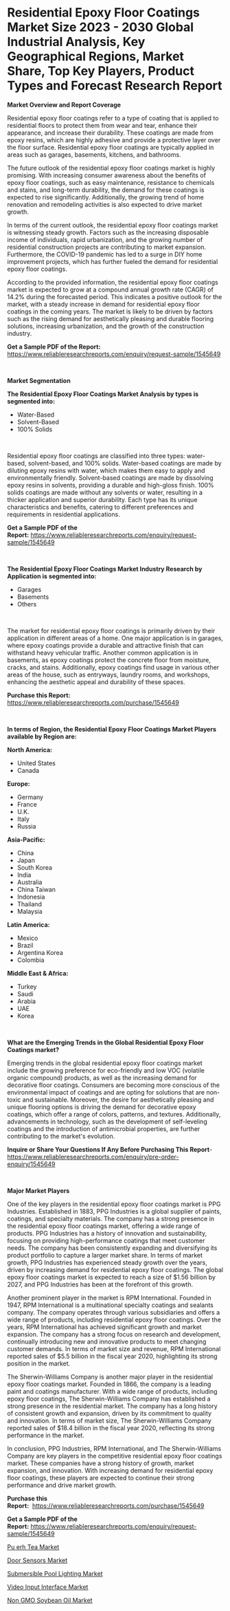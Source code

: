 <p><h1>Residential Epoxy Floor Coatings Market Size 2023 - 2030 Global Industrial Analysis, Key Geographical Regions, Market Share, Top Key Players, Product Types and Forecast Research Report</h1></p><p><strong>Market Overview and Report Coverage</strong></p>
<p><p>Residential epoxy floor coatings refer to a type of coating that is applied to residential floors to protect them from wear and tear, enhance their appearance, and increase their durability. These coatings are made from epoxy resins, which are highly adhesive and provide a protective layer over the floor surface. Residential epoxy floor coatings are typically applied in areas such as garages, basements, kitchens, and bathrooms.</p><p>The future outlook of the residential epoxy floor coatings market is highly promising. With increasing consumer awareness about the benefits of epoxy floor coatings, such as easy maintenance, resistance to chemicals and stains, and long-term durability, the demand for these coatings is expected to rise significantly. Additionally, the growing trend of home renovation and remodeling activities is also expected to drive market growth.</p><p>In terms of the current outlook, the residential epoxy floor coatings market is witnessing steady growth. Factors such as the increasing disposable income of individuals, rapid urbanization, and the growing number of residential construction projects are contributing to market expansion. Furthermore, the COVID-19 pandemic has led to a surge in DIY home improvement projects, which has further fueled the demand for residential epoxy floor coatings.</p><p>According to the provided information, the residential epoxy floor coatings market is expected to grow at a compound annual growth rate (CAGR) of 14.2% during the forecasted period. This indicates a positive outlook for the market, with a steady increase in demand for residential epoxy floor coatings in the coming years. The market is likely to be driven by factors such as the rising demand for aesthetically pleasing and durable flooring solutions, increasing urbanization, and the growth of the construction industry.</p></p>
<p><strong>Get a Sample PDF of the Report:</strong> <a href="https://www.reliableresearchreports.com/enquiry/request-sample/1545649">https://www.reliableresearchreports.com/enquiry/request-sample/1545649</a></p>
<p>&nbsp;</p>
<p><strong>Market Segmentation</strong></p>
<p><strong>The Residential Epoxy Floor Coatings Market Analysis by types is segmented into:</strong></p>
<p><ul><li>Water-Based</li><li>Solvent-Based</li><li>100% Solids</li></ul></p>
<p>&nbsp;</p>
<p><p>Residential epoxy floor coatings are classified into three types: water-based, solvent-based, and 100% solids. Water-based coatings are made by diluting epoxy resins with water, which makes them easy to apply and environmentally friendly. Solvent-based coatings are made by dissolving epoxy resins in solvents, providing a durable and high-gloss finish. 100% solids coatings are made without any solvents or water, resulting in a thicker application and superior durability. Each type has its unique characteristics and benefits, catering to different preferences and requirements in residential applications.</p></p>
<p><strong>Get a Sample PDF of the Report:</strong>&nbsp;<a href="https://www.reliableresearchreports.com/enquiry/request-sample/1545649">https://www.reliableresearchreports.com/enquiry/request-sample/1545649</a></p>
<p>&nbsp;</p>
<p><strong>The Residential Epoxy Floor Coatings Market Industry Research by Application is segmented into:</strong></p>
<p><ul><li>Garages</li><li>Basements</li><li>Others</li></ul></p>
<p>&nbsp;</p>
<p><p>The market for residential epoxy floor coatings is primarily driven by their application in different areas of a home. One major application is in garages, where epoxy coatings provide a durable and attractive finish that can withstand heavy vehicular traffic. Another common application is in basements, as epoxy coatings protect the concrete floor from moisture, cracks, and stains. Additionally, epoxy coatings find usage in various other areas of the house, such as entryways, laundry rooms, and workshops, enhancing the aesthetic appeal and durability of these spaces.</p></p>
<p><strong>Purchase this Report:</strong>&nbsp; <a href="https://www.reliableresearchreports.com/purchase/1545649">https://www.reliableresearchreports.com/purchase/1545649</a></p>
<p>&nbsp;</p>
<p><strong>In terms of Region, the Residential Epoxy Floor Coatings Market Players available by Region are:</strong></p>
<p>
    <p> <strong> North America: </strong>
        <ul>
            <li>United States</li>
            <li>Canada</li>
        </ul>
        </p> 
    <p> <strong> Europe: </strong>
        <ul>
            <li>Germany</li>
            <li>France</li>
            <li>U.K.</li>
            <li>Italy</li>
            <li>Russia</li>
        </ul>
        </p> 
    <p> <strong> Asia-Pacific: </strong>
        <ul>
            <li>China</li>
            <li>Japan</li>
            <li>South Korea</li>
            <li>India</li>
            <li>Australia</li>
            <li>China Taiwan</li>
            <li>Indonesia</li>
            <li>Thailand</li>
            <li>Malaysia</li>
        </ul>
        </p> 
    <p> <strong> Latin America: </strong>
        <ul>
            <li>Mexico</li>
            <li>Brazil</li>
            <li>Argentina Korea</li>
            <li>Colombia</li>
        </ul>
        </p> 
    <p> <strong> Middle East & Africa: </strong>
        <ul>
            <li>Turkey</li>
            <li>Saudi</li>
            <li>Arabia</li>
            <li>UAE</li>
            <li>Korea</li>
        </ul>
    </p>
    </p>
<p>&nbsp;</p>
<p><strong>What are the Emerging Trends in the Global Residential Epoxy Floor Coatings market?</strong></p>
<p><p>Emerging trends in the global residential epoxy floor coatings market include the growing preference for eco-friendly and low VOC (volatile organic compound) products, as well as the increasing demand for decorative floor coatings. Consumers are becoming more conscious of the environmental impact of coatings and are opting for solutions that are non-toxic and sustainable. Moreover, the desire for aesthetically pleasing and unique flooring options is driving the demand for decorative epoxy coatings, which offer a range of colors, patterns, and textures. Additionally, advancements in technology, such as the development of self-leveling coatings and the introduction of antimicrobial properties, are further contributing to the market's evolution.</p></p>
<p><strong>Inquire or Share Your Questions If Any Before Purchasing This Report</strong>- <a href="https://www.reliableresearchreports.com/enquiry/pre-order-enquiry/1545649">https://www.reliableresearchreports.com/enquiry/pre-order-enquiry/1545649</a></p>
<p>&nbsp;</p>
<p><strong>Major Market Players</strong></p>
<p><p>One of the key players in the residential epoxy floor coatings market is PPG Industries. Established in 1883, PPG Industries is a global supplier of paints, coatings, and specialty materials. The company has a strong presence in the residential epoxy floor coatings market, offering a wide range of products. PPG Industries has a history of innovation and sustainability, focusing on providing high-performance coatings that meet customer needs. The company has been consistently expanding and diversifying its product portfolio to capture a larger market share. In terms of market growth, PPG Industries has experienced steady growth over the years, driven by increasing demand for residential epoxy floor coatings. The global epoxy floor coatings market is expected to reach a size of $1.56 billion by 2027, and PPG Industries has been at the forefront of this growth.</p><p>Another prominent player in the market is RPM International. Founded in 1947, RPM International is a multinational specialty coatings and sealants company. The company operates through various subsidiaries and offers a wide range of products, including residential epoxy floor coatings. Over the years, RPM International has achieved significant growth and market expansion. The company has a strong focus on research and development, continually introducing new and innovative products to meet changing customer demands. In terms of market size and revenue, RPM International reported sales of $5.5 billion in the fiscal year 2020, highlighting its strong position in the market.</p><p>The Sherwin-Williams Company is another major player in the residential epoxy floor coatings market. Founded in 1866, the company is a leading paint and coatings manufacturer. With a wide range of products, including epoxy floor coatings, The Sherwin-Williams Company has established a strong presence in the residential market. The company has a long history of consistent growth and expansion, driven by its commitment to quality and innovation. In terms of market size, The Sherwin-Williams Company reported sales of $18.4 billion in the fiscal year 2020, reflecting its strong performance in the market.</p><p>In conclusion, PPG Industries, RPM International, and The Sherwin-Williams Company are key players in the competitive residential epoxy floor coatings market. These companies have a strong history of growth, market expansion, and innovation. With increasing demand for residential epoxy floor coatings, these players are expected to continue their strong performance and drive market growth.</p></p>
<p><strong>Purchase this Report:</strong>&nbsp;&nbsp;<a href="https://www.reliableresearchreports.com/purchase/1545649">https://www.reliableresearchreports.com/purchase/1545649</a></p>
<p></p>
<p><strong>Get a Sample PDF of the Report:</strong>&nbsp;<a href="https://www.reliableresearchreports.com/enquiry/request-sample/1545649">https://www.reliableresearchreports.com/enquiry/request-sample/1545649</a></p>
<p><p><a href="https://medium.com/@loriwatson1948/pu-erh-tea-market-outlook-industry-overview-and-forecast-2023-to-2030-30f7cd174e71">Pu erh Tea Market</a></p><p><a href="https://medium.com/@geoanderson1978/door-sensors-market-size-cagr-trends-2024-2030-a83a4c88db01">Door Sensors Market</a></p><p><a href="https://medium.com/@caligoldner/submersible-pool-lighting-market-insight-market-trends-growth-forecasted-from-2023-to-2030-58d038fda567">Submersible Pool Lighting Market</a></p><p><a href="https://medium.com/@mariliehowe/video-input-interface-market-research-report-its-history-and-forecast-2023-to-2030-cac17f234135">Video Input Interface Market</a></p><p><a href="https://medium.com/@ruthmorales25/non-gmo-soybean-oil-market-report-reveals-the-latest-trends-and-growth-opportunities-of-this-market-408732e914c3">Non GMO Soybean Oil Market</a></p></p>